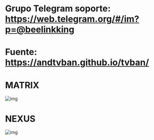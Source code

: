 # Grupo Telegram soporte: https://web.telegram.org/#/im?p=@beelinkking
# Fuente: https://andtvban.github.io/tvban/

# MATRIX
![img](https://i.imgur.com/PfZUhyc.png)

# NEXUS
![img](https://i.imgur.com/cmvc0gK.png)


